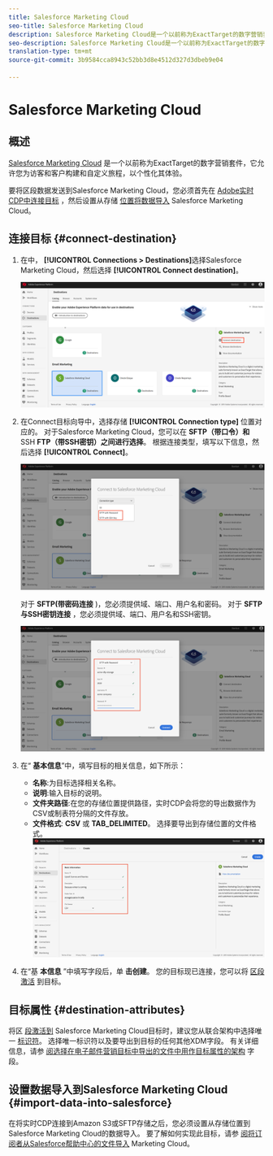 ```yaml
---
title: Salesforce Marketing Cloud
seo-title: Salesforce Marketing Cloud
description: Salesforce Marketing Cloud是一个以前称为ExactTarget的数字营销套件，它允许您为访客和客户构建和自定义旅程，以个性化其体验。
seo-description: Salesforce Marketing Cloud是一个以前称为ExactTarget的数字营销套件，它允许您为访客和客户构建和自定义旅程，以个性化其体验。
translation-type: tm+mt
source-git-commit: 3b9584cca8943c52bb3d8e4512d327d3dbeb9e04

---
```



# Salesforce Marketing Cloud

## 概述

[Salesforce Marketing Cloud](https://www.salesforce.com/products/marketing-cloud/email-marketing/) 是一个以前称为ExactTarget的数字营销套件，它允许您为访客和客户构建和自定义旅程，以个性化其体验。

要将区段数据发送到Salesforce Marketing Cloud，您必须首先在 [Adobe实时CDP中连接目标](#connect-destination) ，然后设置从存储 [位置将数据导入](#import-data-into-salesforce) Salesforce Marketing Cloud。

## 连接目标 {#connect-destination}

1. 在中， **[!UICONTROL Connections > Destinations]**&#x200B;选择Salesforce Marketing Cloud，然后选择 **[!UICONTROL Connect destination]**。

   ![连接到Salesforce](/help/rtcdp/destinations/assets/connect-salesforce.png)

1. 在Connect目标向导中，选择存储 **[!UICONTROL Connection type]** 位置对应的。 对于Salesforce Marketing Cloud，您可以在 **SFTP（带口令）和** SSH **FTP（带SSH密钥）之间进行选择**。 根据连接类型，填写以下信息，然后选择 **[!UICONTROL Connect]**。

   ![设置Salesforce向导](/help/rtcdp/destinations/assets/salesforce-step1.png)

   对于 **SFTP(带密码连接** )，您必须提供域、端口、用户名和密码。
对于 **SFTP与SSH密钥连接** ，您必须提供域、端口、用户名和SSH密钥。

   ![填写Salesforce信息](/help/rtcdp/destinations/assets/salesforce-wizard.png)

1. 在“ **基本信息**”中，填写目标的相关信息，如下所示：
   * **名称**:为目标选择相关名称。
   * **说明**:输入目标的说明。
   * **文件夹路径**:在您的存储位置提供路径，实时CDP会将您的导出数据作为CSV或制表符分隔的文件存放。
   * **文件格式**: **CSV** 或 **TAB_DELIMITED**。 选择要导出到存储位置的文件格式。
   ![Salesforce基本信息](/help/rtcdp/destinations/assets/salesforce-basic-information.png)

1. 在“基 **本信息** ”中填写字段后，单 **击创建**。 您的目标现已连接，您可以将 [区段激活](/help/rtcdp/destinations/activate-destinations.md) 到目标。

## 目标属性 {#destination-attributes}

将区 [段激活到](/help/rtcdp/destinations/activate-destinations.md) Salesforce Marketing Cloud目标时，建议您从联合架构中选择唯一 [标识符](https://www.adobe.io/apis/experienceplatform/home/profile-identity-segmentation/profile-identity-segmentation-services.html#!api-specification/markdown/narrative/technical_overview/unified_profile_architectural_overview/unified_profile_architectural_overview.md)。 选择唯一标识符以及要导出到目标的任何其他XDM字段。 有关详细信息，请参 [阅选择在电子邮件营销目标中导出的文件中用作目标属性的架构](/help/rtcdp/destinations/email-marketing-destinations.md#destination-attributes) 字段。

## 设置数据导入到Salesforce Marketing Cloud {#import-data-into-salesforce}

在将实时CDP连接到Amazon S3或SFTP存储之后，您必须设置从存储位置到Salesforce Marketing Cloud的数据导入。 要了解如何实现此目标，请参 [阅将订阅者从Salesforce帮助中心的文件导入](https://help.salesforce.com/articleView?id=mc_es_import_subscribers_from_file.htm&type=5) Marketing Cloud。
